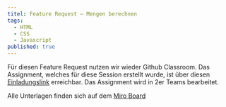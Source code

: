 ```yaml
---
titel: Feature Request – Mengen berechnen
tags: 
  - HTML
  - CSS
  - Javascript
published: true
---
```



Für diesen Feature Request nutzen wir wieder Github Classroom. Das Assignment, welches für diese Session erstellt wurde, ist über diesen [Einladungslink](https://classroom.github.com/a/KPoAdnP4) erreichbar. Das Assignment wird in 2er Teams bearbeitet.

Alle Unterlagen finden sich auf dem [Miro Board](https://miro.com/app/board/o9J_lJoMH-4=/?moveToWidget=3458764557256443979&cot=14)